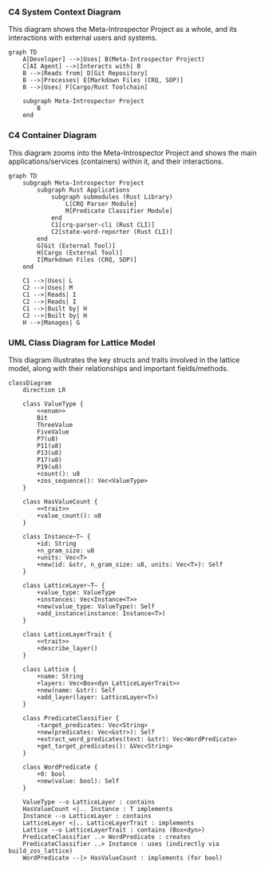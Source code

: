 ### C4 System Context Diagram

This diagram shows the Meta-Introspector Project as a whole, and its interactions with external users and systems.

```mermaid
graph TD
    A[Developer] -->|Uses| B(Meta-Introspector Project)
    C[AI Agent] -->|Interacts with| B
    B -->|Reads from| D[Git Repository]
    B -->|Processes| E[Markdown Files (CRQ, SOP)]
    B -->|Uses| F[Cargo/Rust Toolchain]

    subgraph Meta-Introspector Project
        B
    end
```

### C4 Container Diagram

This diagram zooms into the Meta-Introspector Project and shows the main applications/services (containers) within it, and their interactions.

```mermaid
graph TD
    subgraph Meta-Introspector Project
        subgraph Rust Applications
            subgraph submodules (Rust Library)
                L[CRQ Parser Module]
                M[Predicate Classifier Module]
            end
            C1[crq-parser-cli (Rust CLI)]
            C2[state-word-reporter (Rust CLI)]
        end
        G[Git (External Tool)]
        H[Cargo (External Tool)]
        I[Markdown Files (CRQ, SOP)]
    end

    C1 -->|Uses| L
    C2 -->|Uses| M
    C1 -->|Reads| I
    C2 -->|Reads| I
    C1 -->|Built by| H
    C2 -->|Built by| H
    H -->|Manages| G
```

### UML Class Diagram for Lattice Model

This diagram illustrates the key structs and traits involved in the lattice model, along with their relationships and important fields/methods.

```mermaid
classDiagram
    direction LR

    class ValueType {
        <<enum>>
        Bit
        ThreeValue
        FiveValue
        P7(u8)
        P11(u8)
        P13(u8)
        P17(u8)
        P19(u8)
        +count(): u8
        +zos_sequence(): Vec<ValueType>
    }

    class HasValueCount {
        <<trait>>
        +value_count(): u8
    }

    class Instance~T~ {
        +id: String
        +n_gram_size: u8
        +units: Vec<T>
        +new(id: &str, n_gram_size: u8, units: Vec<T>): Self
    }

    class LatticeLayer~T~ {
        +value_type: ValueType
        +instances: Vec<Instance<T>>
        +new(value_type: ValueType): Self
        +add_instance(instance: Instance<T>)
    }

    class LatticeLayerTrait {
        <<trait>>
        +describe_layer()
    }

    class Lattice {
        +name: String
        +layers: Vec<Box<dyn LatticeLayerTrait>>
        +new(name: &str): Self
        +add_layer(layer: LatticeLayer<T>)
    }

    class PredicateClassifier {
        -target_predicates: Vec<String>
        +new(predicates: Vec<&str>): Self
        +extract_word_predicates(text: &str): Vec<WordPredicate>
        +get_target_predicates(): &Vec<String>
    }

    class WordPredicate {
        +0: bool
        +new(value: bool): Self
    }

    ValueType --o LatticeLayer : contains
    HasValueCount <|.. Instance : T implements
    Instance --o LatticeLayer : contains
    LatticeLayer <|.. LatticeLayerTrait : implements
    Lattice --o LatticeLayerTrait : contains (Box<dyn>)
    PredicateClassifier ..> WordPredicate : creates
    PredicateClassifier ..> Instance : uses (indirectly via build_zos_lattice)
    WordPredicate --|> HasValueCount : implements (for bool)
```
